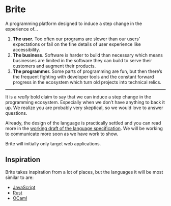 # Brite

A programming platform designed to induce a step change in the experience of…

1. **The user.** Too often our programs are slower than our users’ expectations
   or fail on the fine details of user experience like accessibility.
2. **The business.** Software is harder to build than necessary which means
   businesses are limited in the software they can build to serve their
   customers and augment their products.
3. **The programmer.** Some parts of programming are fun, but then there’s the
   frequent fighting with developer tools and the constant forward progress in
   the ecosystem which turn old projects into technical relics.

---

It is a _really_ bold claim to say that we can induce a step change in the
programming ecosystem. Especially when we don’t have anything to back it up. We
realize you are probably very skeptical, so we would love to answer questions.

Already, the design of the language is practically settled and you can read more
in the
[working draft of the language specification](https://build-phknwiumji.now.sh/).
We will be working to communicate more soon as we have work to show.

Brite will initially only target web applications.

## Inspiration

Brite takes inspiration from a lot of places, but the languages it will be most
similar to are:

- [JavaScript](https://tc39.github.io/ecma262)
- [Rust](https://www.rust-lang.org/en-US/)
- [OCaml](https://ocaml.org)
